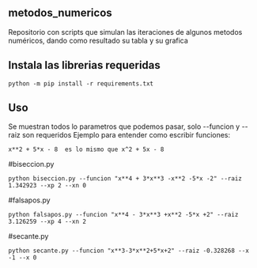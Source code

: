 ## metodos_numericos
Repositorio con scripts que simulan las iteraciones de algunos metodos numéricos, dando como resultado su tabla y su grafica

## Instala las librerias requeridas

```
python -m pip install -r requirements.txt
```

## Uso

Se muestran todos lo parametros que podemos pasar, solo --funcion y --raiz son requeridos
Ejemplo para entender como escribir funciones:
```
x**2 + 5*x - 8  es lo mismo que x^2 + 5x - 8
```

#biseccion.py

```
python biseccion.py --funcion "x**4 + 3*x**3 -x**2 -5*x -2" --raiz 1.342923 --xp 2 --xn 0
```

#falsapos.py

```
python falsapos.py --funcion "x**4 - 3*x**3 +x**2 -5*x +2" --raiz 3.126259 --xp 4 --xn 2
```

#secante.py

```
python secante.py --funcion "x**3-3*x**2+5*x+2" --raiz -0.328268 --x -1 --x 0
```
